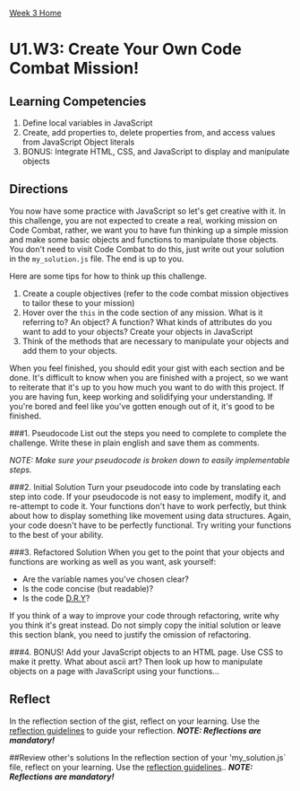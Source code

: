[Week 3 Home](../)

# U1.W3: Create Your Own Code Combat Mission!

## Learning Competencies
1. Define local variables in JavaScript
2. Create, add properties to, delete properties from, and access values from JavaScript Object literals
3. BONUS: Integrate HTML, CSS, and JavaScript to display and manipulate objects


## Directions
You now have some practice with JavaScript so let's get creative with it. In this challenge, you are not expected to create a real, working mission on Code Combat, rather, we want you to have fun thinking up a simple mission and make some basic objects and functions to manipulate those objects. You don't need to visit Code Combat to do this, just write out your solution in the `my_solution.js` file. The end is up to you. 

Here are some tips for how to think up this challenge. 
1. Create a couple objectives (refer to the code combat mission objectives to tailor these to your mission)
2. Hover over the `this` in the code section of any mission. What is it referring to? An object? A function? What kinds of attributes do you want to add to your objects? Create your objects in JavaScript
3. Think of the methods that are necessary to manipulate your objects and add them to your objects.  

When you feel finished, you should edit your gist with each section and be done. It's difficult to know when you are finished with a project, so we want to reiterate that it's up to you how much you want to do with this project. If you are having fun, keep working and solidifying your understanding. If you're bored and feel like you've gotten enough out of it, it's good to be finished. 


###1. Pseudocode
List out the steps you need to complete to complete the challenge.  Write these in plain english and save them as comments. 

*NOTE: Make sure your pseudocode is broken down to easily implementable steps.*

###2. Initial Solution
Turn your pseudocode into code by translating each step into code. If your pseudocode is not easy to implement, modify it, and re-attempt to code it. Your functions don't have to work perfectly, but think about how to display something like movement using data structures. Again, your code doesn't have to be perfectly functional. Try writing your functions to the best of your ability. 

###3. Refactored Solution
When you get to the point that your objects and functions are working as well as you want, ask yourself:
- Are the variable names you've chosen clear?
- Is the code concise (but readable)?
- Is the code [D.R.Y](http://programmer.97things.oreilly.com/wiki/index.php/Don't_Repeat_Yourself)? 

If you think of a way to improve your code through refactoring, write why you think it's great instead. Do not simply copy the initial solution or leave this section blank, you need to justify the omission of refactoring.

###4. BONUS!
Add your JavaScript objects to an HTML page. Use CSS to make it pretty. What about ascii art? Then look up how to manipulate objects on a page with JavaScript using your functions...

## Reflect
In the reflection section of the gist, reflect on your learning. Use the [reflection guidelines](../reflection_guidelines.md) to guide your reflection. ***NOTE: Reflections are mandatory!***


##Review other's solutions
In the reflection section of your 'my_solution.js` file, reflect on your learning. Use the [reflection guidelines](../reflection_guidelines.md).. ***NOTE: Reflections are mandatory!***
